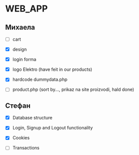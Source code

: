 # WEB_APP

## Михаела

- [ ] cart

- [x] design

- [x] login forma

- [x] logo Elektro (have feit in our products)

- [x] hardcode dummydata.php

- [ ] product.php (sort by..., prikaz na site proizvodi, hald done)

## Стефан

- [x] Database structure

- [x] Login, Signup and Logout functionality

- [x] Cookies

- [ ] Transactions

